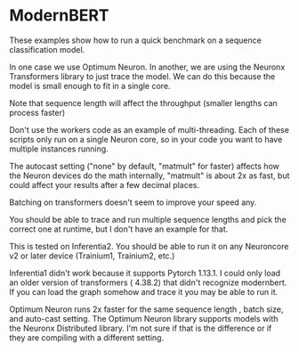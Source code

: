 # ModernBERT

These examples show how to run a quick benchmark on a sequence classification model.

In one case we use Optimum Neuron.  In another, we are using the Neuronx Transformers library to just trace the model.  We can do this because the model is small enough to fit in a single core.

Note that sequence length will affect the throughput (smaller lengths can process faster)

Don't use the workers code as an example of multi-threading.  Each of these scripts only run on a single Neuron core, so in your code you want to have multiple instances running.

The autocast setting ("none" by default, "matmult" for faster) affects how the Neuron devices do the math internally,  "matmult" is about 2x as fast, but could affect your results after a few decimal places.

Batching on transformers doesn't seem to improve your speed any.

You should be able to trace and run multiple sequence lengths and pick the correct one at runtime, but I don't have an example for that.

This is tested on Inferentia2.  You should be able to run it on any Neuroncore v2 or later device (Trainium1, Trainium2, etc.)

Inferentia1 didn't work because it supports Pytorch 1.13.1.  I could only load an older version of transformers ( 4.38.2) that didn't recognize modernbert.  If you can load the graph somehow and trace it you may be able to run it.

Optimum Neuron runs 2x faster for the same sequence length , batch size, and auto-cast setting.  The Optimum Neuron library supports models with the Neuronx Distributed library.  I'm not sure if that is the difference or if they are compiling with a different setting.
